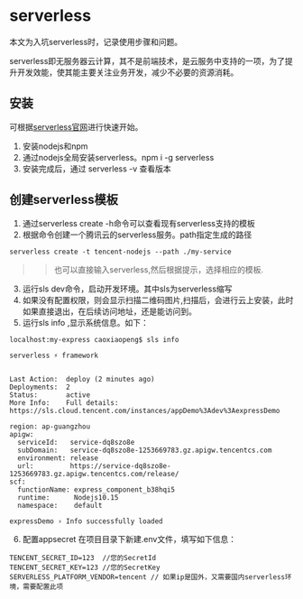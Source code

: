 # serverless
本文为入坑serverless时，记录使用步骤和问题。

serverless即无服务器云计算，其不是前端技术，是云服务中支持的一项，为了提升开发效能，使其能主要关注业务开发，减少不必要的资源消耗。

## 安装
可根据[serverless官网](https://www.serverless.com/cn/)进行快速开始。
1. 安装nodejs和npm
2. 通过nodejs全局安装serverless。npm i -g serverless
3. 安装完成后，通过 serverless -v 查看版本

## 创建serverless模板
1. 通过serverless create -h命令可以查看现有serverless支持的模板
2. 根据命令创建一个腾讯云的serverless服务。path指定生成的路径
```
serverless create -t tencent-nodejs --path ./my-service
```
>> 也可以直接输入serverless,然后根据提示，选择相应的模板.

3. 运行sls dev命令，启动开发环境。其中sls为serverless缩写
4. 如果没有配置权限，则会显示扫描二维码图片,扫描后，会进行云上安装，此时如果直接退出，在后续访问地址，还是能访问到。
5. 运行sls info ,显示系统信息。如下：
```
localhost:my-express caoxiaopeng$ sls info

serverless ⚡ framework


Last Action:  deploy (2 minutes ago)
Deployments:  2
Status:       active
More Info:    Full details: https://sls.cloud.tencent.com/instances/appDemo%3Adev%3AexpressDemo

region: ap-guangzhou
apigw:
  serviceId:   service-dq8szo8e
  subDomain:   service-dq8szo8e-1253669783.gz.apigw.tencentcs.com
  environment: release
  url:         https://service-dq8szo8e-1253669783.gz.apigw.tencentcs.com/release/
scf:
  functionName: express_component_b38hqi5
  runtime:      Nodejs10.15
  namespace:    default

expressDemo › Info successfully loaded
```
6. 配置appsecret
  在项目目录下新建.env文件，填写如下信息：
```
TENCENT_SECRET_ID=123  //您的SecretId 
TENCENT_SECRET_KEY=123 //您的SecretKey
SERVERLESS_PLATFORM_VENDOR=tencent // 如果ip是国外，又需要国内serverless环境，需要配置此项
```

